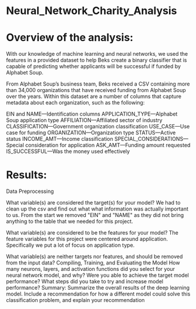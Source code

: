 # Neural_Network_Charity_Analysis

# Overview of the analysis: 
With our knowledge of machine learning and neural networks, we used the features in a provided dataset to help Beks create a binary classifier that is capable of predicting whether applicants will be successful if funded by Alphabet Soup.

From Alphabet Soup’s business team, Beks received a CSV containing more than 34,000 organizations that have received funding from Alphabet Soup over the years. Within this dataset are a number of columns that capture metadata about each organization, such as the following:

EIN and NAME—Identification columns
APPLICATION_TYPE—Alphabet Soup application type
AFFILIATION—Affiliated sector of industry
CLASSIFICATION—Government organization classification
USE_CASE—Use case for funding
ORGANIZATION—Organization type
STATUS—Active status
INCOME_AMT—Income classification
SPECIAL_CONSIDERATIONS—Special consideration for application
ASK_AMT—Funding amount requested
IS_SUCCESSFUL—Was the money used effectively

# Results: 
Data Preprocessing

What variable(s) are considered the target(s) for your model?
We had to clean up the csv and find out what what information was actually important to us.  From the start we removed "EIN" and "NAME" as they did not bring anything to the table that we needed for this project.

What variable(s) are considered to be the features for your model?
The feature variables for this project were centered around application. Specifically we put a lot of focus on application type.

What variable(s) are neither targets nor features, and should be removed from the input data?
Compiling, Training, and Evaluating the Model
How many neurons, layers, and activation functions did you select for your neural network model, and why?
Were you able to achieve the target model performance?
What steps did you take to try and increase model performance?
Summary: Summarize the overall results of the deep learning model. Include a recommendation for how a different model could solve this classification problem, and explain your recommendation
